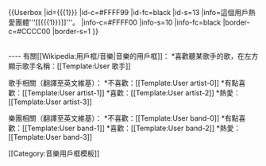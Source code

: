 {{Userbox
  |id={{{1}}}
  |id-c=#FFFF99
  |id-fc=black
  |id-s=13
  |info=這個用戶熱愛團體'''[[{{{1}}}]]'''。
  |info-c=#FFFF00
  |info-s=10
  |info-fc=black
  |border-c=#CCCC00
  |border-s=1
}}<noinclude>
<div style="clear:both;"><!--這一行的用意在於消除文繞圖-->&nbsp;</div>
----
有關[[Wikipedia:用戶框/音樂|音樂的用戶框]]：
*喜歡聽某歌手的歌，在左方顯示歌手名稱：[[Template:User 歌手]]

歌手相關（翻譯至英文維基）：
*不喜歡：[[Template:User artist-0]]
*有點喜歡：[[Template:User artist-1]]
*喜歡：[[Template:User artist-2]]
*熱愛：[[Template:User artist-3]]

樂團相關（翻譯至英文維基）：
*不喜歡：[[Template:User band-0]]
*有點喜歡：[[Template:User band-1]]
*喜歡：[[Template:User band-2]]
*熱愛：[[Template:User band-3]]

[[Category:音樂用戶框模板]]
</noinclude>
